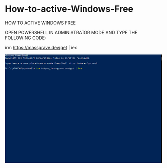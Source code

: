 # How-to-active-Windows-Free
HOW TO ACTIVE WINDOWS FREE


 OPEN POWERSHELL IN ADMINISTRATOR MODE AND TYPE THE FOLLOWING CODE:

irm https://massgrave.dev/get | iex

![image alt](https://github.com/StormCheatPvP/How-to-active-Windows-Free/blob/7a9f96a72ace0710ab047db576c6b63aff8113e3/a1.PNG)


